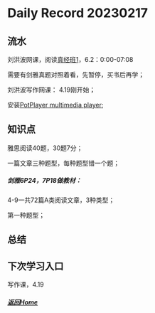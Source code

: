 
Daily Record 20230217
=====================

## 流水

刘洪波网课，阅读[真经班1](https://www.bilibili.com/video/BV16Y411e7YH/?spm_id_from=333.337.search-card.all.click&vd_source=b9d717895f96b446904b871f41330bb5)，6.2：0:00-07:08

需要有剑雅真题对照着看，先暂停，买书后再学；

刘洪波写作网课： 4.19刚开始；

安装[PotPlayer multimedia player](https://potplayer.daum.net/?lang=zh_CN);

## 知识点

雅思阅读40题，30题7分；

一篇文章三种题型，每种题型错一个题；

##### 剑雅6P24，7P18做教材：

4-9一共72篇A类阅读文章，3种类型；

第一种题型；

## 总结



## 下次学习入口

写作课，4.19

##### [返回Home](../../../README.md)


